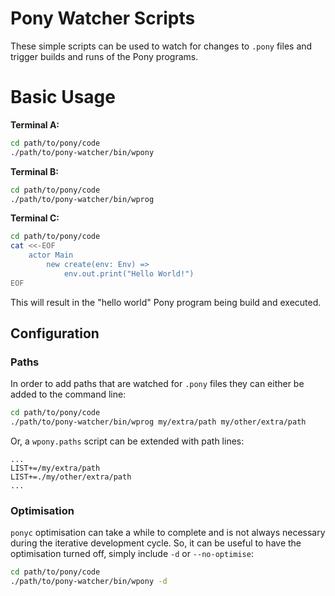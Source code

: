 # Pony Watcher Scripts

These simple scripts can be used to watch for changes to `.pony` files and
trigger builds and runs of the Pony programs.

# Basic Usage

__Terminal A:__
```bash
cd path/to/pony/code
./path/to/pony-watcher/bin/wpony
```

__Terminal B:__
```bash
cd path/to/pony/code
./path/to/pony-watcher/bin/wprog
```

__Terminal C:__
```bash
cd path/to/pony/code
cat <<-EOF
	actor Main
		new create(env: Env) =>
			env.out.print("Hello World!")
EOF
```

This will result in the "hello world" Pony program being build and executed.

## Configuration

### Paths

In order to add paths that are watched for `.pony` files they can either be
added to the command line:

```bash
cd path/to/pony/code
./path/to/pony-watcher/bin/wprog my/extra/path my/other/extra/path
```

Or, a `wpony.paths` script can be extended with path lines:
```
...
LIST+=/my/extra/path
LIST+=./my/other/extra/path
...
```

### Optimisation

`ponyc` optimisation can take a while to complete and is not always necessary
during the iterative development cycle. So, it can be useful to have the
optimisation turned off, simply include `-d` or `--no-optimise`:

```bash
cd path/to/pony/code
./path/to/pony-watcher/bin/wpony -d
```
